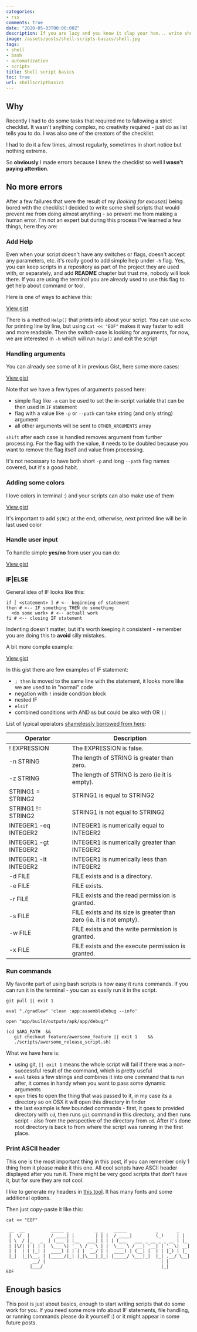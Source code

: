 ```yaml
---
categories:
- rss
comments: true
date: "2020-05-03T00:00:00Z"
description: If you are lazy and you know it clap your han... write shell scripts
image: /assets/posts/shell-scripts-basics/shell.jpg
tags:
- shell
- bash
- automatization
- scripts
title: Shell script basics
toc: true
url: shellscriptbasics
---
```




## Why
Recently I had to do some tasks that required me to fallowing a strict checklist. It wasn't anything complex, no creativity required - just do as list tells you to do.
I was also one of the creators of the checklist.

I had to do it a few times, almost regularly, sometimes in short notice but nothing extreme.

So **obviously** I made errors because I knew the checklist so well **I wasn't paying attention**.

## No more errors
After a few failures that were the result of my *(looking for excuses)* being bored with the checklist I decided to write some shell scripts that would prevent me from doing almost anything - so prevent me from making a human error.
I'm not an expert but during this process I've learned a few things, here they are:

### Add Help
Even when your script doesn't have any switches or flags, doesn't accept any parameters, etc. it's really good to add simple help under ```-h``` flag.
Yes, you can keep scripts in a repository as part of the project they are used with, or separately, and add **README** chapter but trust me, nobody will look there.
If you are using the terminal you are already used to use this flag to get help about command or tool.

Here is one of ways to achieve this:

[View gist](https://gist.github.com/asvid/ffb2105cbe60fe2364ccddd97a7a8291)

There is a method ```Help()``` that prints info about your script. You can use ```echo``` for printing line by line, but using ```cat << "EOF"``` makes it way faster to edit and more readable.
Then the switch-case is looking for arguments, for now, we are interested in ```-h``` which will run ```Help()``` and exit the script

### Handling arguments
You can already see some of it in previous Gist, here some more cases:

[View gist](https://gist.github.com/asvid/d2882cdd9cbc9860ef7f327a4e777b99)

Note that we have a few types of arguments passed here:
- simple flag like ```-a``` can be used to set the in-script variable that can be then used in ```IF``` statement
- flag with a value like ```-p``` or ```--path``` can take string (and only string) argument
- all other arguments will be sent to ```OTHER_ARGUMENTS``` array

```shift``` after each case is handled removes argument from further processing. For the flag with the value, it needs to be doubled because you want to remove the flag itself and value from processing.

It's not necessary to have both short ```-p``` and long ```--path``` flag names covered, but it's a good habit.

### Adding some colors
I love colors in terminal :) and your scripts can also make use of them

[View gist](https://gist.github.com/asvid/d605e2451ec13e544a58296ffa831825)

It's important to add ```${NC}``` at the end, otherwise, next printed line will be in last used color

### Handle user input
To handle simple **yes/no** from user you can do:

[View gist](https://gist.github.com/asvid/4975699f4f7694ebfb9d8fa612283b11)

### IF|ELSE

General idea of IF looks like this:

```shell
if [ <statement> ] # <-- beginning of statement
then # <-- IF something THEN do something
  <do some work> # <-- actuall work
fi # <-- closing IF statement
```

Indenting doesn't matter, but it's worth keeping it consistent - remember you are doing this to **avoid** silly mistakes.

A bit more comple example:

[View gist](https://gist.github.com/asvid/0eff5148b4c72710f49525e944c799c5)


In this gist there are few examples of IF statement:
- ```; then``` is moved to the same line with the statement, it looks more like we are used to in "normal" code
- negation with ```!``` inside condition block
- nested IF
- ```elsif```
- combined conditions with AND ```&&``` but could be also with OR ```||```

List of typical operators [shamelessly borrowed from here](https://ryanstutorials.net/bash-scripting-tutorial/bash-if-statements.php):

| Operator                  |  Description|
|---------------------------|--------------|
|! EXPRESSION               |  The EXPRESSION is false.|
|-n STRING |   The length of STRING is greater than zero.|
|-z STRING |   The length of STRING is zero (ie it is empty).|
|STRING1 = STRING2          |  STRING1 is equal to STRING2|
|STRING1 != STRING2 |  STRING1 is not equal to STRING2|
|INTEGER1 -eq INTEGER2 |   INTEGER1 is numerically equal to INTEGER2|
|INTEGER1 -gt INTEGER2 |   INTEGER1 is numerically greater than INTEGER2|
|INTEGER1 -lt INTEGER2 |   INTEGER1 is numerically less than INTEGER2|
|-d FILE | FILE exists and is a directory.|
|-e FILE | FILE exists.|
|-r FILE | FILE exists and the read permission is granted.|
|-s FILE | FILE exists and its size is greater than zero (ie. it is not empty).|
|-w FILE | FILE exists and the write permission is granted.|
|-x FILE | FILE exists and the execute permission is granted.|

### Run commands

My favorite part of using bash scripts is how easy it runs commands. If you can run it in the terminal - you can as easily run it in the script.


```shell
git pull || exit 1

eval "./gradlew" 'clean :app:assembleDebug --info'

open "app/build/outputs/apk/app/debug/"

(cd $ARG_PATH  &&
   git checkout feature/awersome_feature || exit 1    &&
   ./scripts/awersome_release_script.sh)
```

What we have here is:
- using git, ```|| exit 1``` means the whole script will fail if there was a non-successful result of the command, which is pretty useful
- ```eval``` takes a few strings and combines it into one command that is run after, it comes in handy when you want to pass some dynamic arguments
- ```open``` tries to open the thing that was passed to it, in my case its a directory so on OSX it will open this directory in finder
- the last example is few bounded commands - first, it goes to provided directory with ```cd```, then runs ```git``` command in this directory, and then runs script - also from the perspective of the directory from ```cd```.
After it's done root directory is back to from where the script was running in the first place.

### Print ASCII header
This one is the most important thing in this post, if you can remember only 1 thing from it please make it this one.
All cool scripts have ASCII header displayed after you run it. There might be very good scripts that don't have it, but for sure they are not cool.

I like to generate my headers in [this tool](http://patorjk.com/software/taag/#p=display&f=Big&t=My%20Shell%20Script). 
It has many fonts and some additional options.

Then just copy-paste it like this: 

```shell
cat << "EOF" 

 __  __          _____ _          _ _    _____           _       _   
 |  \/  |        / ____| |        | | |  / ____|         (_)     | |  
 | \  / |_   _  | (___ | |__   ___| | | | (___   ___ _ __ _ _ __ | |_ 
 | |\/| | | | |  \___ \| '_ \ / _ \ | |  \___ \ / __| '__| | '_ \| __|
 | |  | | |_| |  ____) | | | |  __/ | |  ____) | (__| |  | | |_) | |_ 
 |_|  |_|\__, | |_____/|_| |_|\___|_|_| |_____/ \___|_|  |_| .__/ \__|
          __/ |                                            | |        
         |___/                                             |_|        
EOF
```

## Enough basics
This post is just about basics, enough to start writing scripts that do some work for you.
If you need some more info about IF statements, file handling, or running commands please do it yourself :) or it might appear in some future posts.
